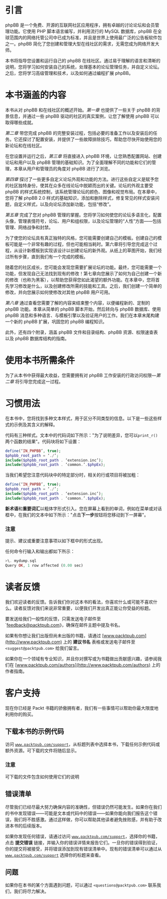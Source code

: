 # 引言

phpBB 是一个免费、开源的互联网社区应用程序，拥有卓越的讨论论坛和会员管理功能。它使用 PHP 脚本语言编写，并利用流行的 MySQL 数据库，phpBB 在全球范围内的网络托管公司中已成为标准，并且是世界上使用最广泛的公告板软件包之一。phpBB 简化了您创建和管理大型在线社区的需求，无需您成为网络开发大师。

本书将指导您设置和运行自己的 phpBB 在线社区。通过易于理解的语言和清晰的说明，您将学习如何安装自己的系统，处理基本的论坛管理任务，并自定义论坛。之后，您将学习高级管理和技术，以及如何通过编程扩展 phpBB。

# 本书涵盖的内容

本书从对 phpBB 和在线社区的概述开始。*第一章* 也提供了一些关于 phpBB 的背景信息，并通过一些 phpBB 驱动的社区的真实案例，让您了解使用 phpBB 可以取得哪些成就。

*第二章* 带您完成 phpBB 的完整安装过程，包括必要的准备工作以及安装后的任务。它还探讨了配置安装，并提供了一些故障排除技巧，帮助您尽快开始使用您的新论坛和在线社区。

在您设置并运行之后，*第三章* 将直接进入 phpBB 环境，让您熟悉配置网站、创建论坛和用户以及 phpBB 管理的基础知识。为了全面理解不同的功能和它们的管理，本章从用户和管理员的角度对 phpBB 进行了浏览。

*第四章* 探讨了一些更多自定义论坛外观和功能的方法。进行这些自定义是赋予您的社区独特身份，使其在众多在线论坛中脱颖而出的关键。论坛的外观主要受 phpBB 的样式系统控制，该系统管理论坛的颜色、图像和视觉布局。在本章中，您将了解 phpBB 2.0 样式的基础知识，添加和删除样式，修复常见的样式安装问题，自定义样式，以及向论坛添加新功能，包括“修改”。

*第五章* 完成了您对 phpBB 管理的掌握。您将学习如何使您的论坛多语言化，配置头像，管理表情符号，论坛、用户和组权限，以及论坛管理的“人性”方面——包括管理、网络战争和封禁。

为了使您的论坛具有真正独特的风格，您可能需要创建自己的模板。创建自己的模板可能是一个非常有趣的过程，但也可能相当耗时。第六章将引导您完成这个过程，从设计新模板到实现该设计以创建论坛的新外观。从纸上的草图开始，我们经过所有步骤，直到我们有一个完成的模板。

随着您的社区成长，您可能会发现您需要扩展论坛的功能。最终，您可能需要一个功能，但发现自己无法找到现有的修改！第七章向您展示了如何为自己创建一个新的修改（也称为黑客），以帮助您获得您如此渴望的额外功能。在本章中，您将首先学习修改是什么，以及创建修改所需的技能和工具。之后，我们创建一个简单的修改，并向您展示如何使修改对其他 phpBB 用户可用。

*第八章* 通过查看您需要了解的内容来结束整个内容，以便编程新的、定制的 phpBB 功能。本章从简单的 phpBB 脚本开始，然后转向与 phpBB 数据库、使用 phpBB 消息和多种语言、与模板引擎以及验证用户的工作。我们在本章末尾构建一个新的 phpBB 扩展，巩固您的 phpBB 编程知识。

此外，还有四个附录，涵盖 phpBB 文件和目录结构、phpBB 资源、权限速查表以及 phpBB 数据库结构的指南。

# 使用本书所需条件

为了从本书中获得最大收益，您需要拥有对 phpBB 工作安装的行政访问权限—*第二章* 将引导您完成这一过程。

# 习惯用法

在本书中，您将找到多种文本样式，用于区分不同类型的信息。以下是一些这些样式的示例及其含义的解释。

代码有三种样式。文本中的代码词如下所示："为了说明差异，您可以`print_r()`两个函数的结果"。代码块将如下设置：

```php
define(‘IN_PHPBB’, true);
$phpbb_root_path = ‘./’;
include($phpbb_root_path . ‘extension.inc’);
include($phpbb_root_path . ‘common.’.$phpEx);

```

当我们希望您注意代码块中的特定部分时，相关的行或项目将被加粗：

```php
define(‘IN_PHPBB’, true);
$phpbb_root_path = ‘./’;
include($phpbb_root_path . ‘extension.inc’);
include($phpbb_root_path . ‘common.’.$phpEx);

```

**新术语**和**重要词汇**以粗体字形式引入。您在屏幕上看到的单词，例如在菜单或对话框中，在我们的文本中如下所示："点击**下一步**按钮将您移动到下一屏幕"。

### 注意

提示、建议或重要注意事项以如下框中的形式出现。

任何命令行输入和输出都如下所示：

```php
>\. mydump.sql
Query OK, 1 row affected (0.00 sec)

```

# 读者反馈

我们欢迎读者的反馈。告诉我们你对这本书的看法，你喜欢什么或可能不喜欢什么。读者反馈对我们来说非常重要，以便我们开发出真正能让你受益的标题。

要发送给我们一般性的反馈，只需发送电子邮件至 `<feedback@packtpub.com>》，确保在邮件主题中提及书名。

如果有你想让我们出版但尚未出版的书籍，请通过 [www.packtpub.com](http://www.packtpub.com) 上的 **建议书名** 表格或发送电子邮件至 `<suggest@packtpub.com>` 给我们留言。

如果你在一个领域有专业知识，并且你对撰写或为书籍做出贡献感兴趣，请参阅我们在 [www.packtpub.com/authors](http://www.packtpub.com/authors) 上的作者指南。

# 客户支持

现在你已经是 Packt 书籍的骄傲拥有者，我们有一些事情可以帮助你最大限度地利用你的购买。

## 下载本书的示例代码

访问 [`www.packtpub.com/support`](http://www.packtpub.com/support)，从标题列表中选择本书，下载任何示例代码或额外资源。可下载的文件将随后显示。

### 注意

可下载的文件包含如何使用它们的说明

## 错误清单

尽管我们已经尽最大努力确保内容的准确性，但错误仍然可能发生。如果你在我们的书中发现错误——可能是文本或代码中的错误——如果你能向我们报告这个错误，我们将不胜感激。通过这样做，你可以帮助其他读者避免挫败感，并有助于改进本书的后续版本。

如果你发现任何错误，请通过访问 [`www.packtpub.com/support`](http://www.packtpub.com/support)，选择你的书籍，点击 **提交错误** 链接，并输入你的错误详情来报告它们。一旦你的错误得到验证，你的提交将被接受，并将错误添加到现有错误清单中。现有的错误清单可以通过从 [`www.packtpub.com/support`](http://www.packtpub.com/support) 选择你的标题来查看。

## 问题

如果你在本书的某个方面遇到问题，可以通过 `<questions@packtpub.com>` 联系我们，我们将尽力解决。
